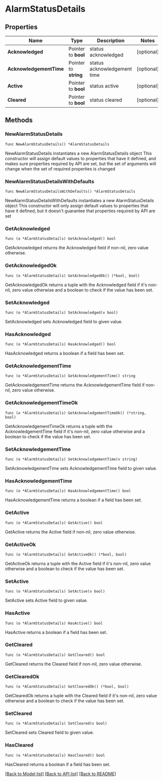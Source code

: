 # AlarmStatusDetails

## Properties

Name | Type | Description | Notes
------------ | ------------- | ------------- | -------------
**Acknowledged** | Pointer to **bool** | status acknowledged | [optional] 
**AcknowledgementTime** | Pointer to **string** | status acknowledgement time | [optional] 
**Active** | Pointer to **bool** | status active | [optional] 
**Cleared** | Pointer to **bool** | status cleared | [optional] 

## Methods

### NewAlarmStatusDetails

`func NewAlarmStatusDetails() *AlarmStatusDetails`

NewAlarmStatusDetails instantiates a new AlarmStatusDetails object
This constructor will assign default values to properties that have it defined,
and makes sure properties required by API are set, but the set of arguments
will change when the set of required properties is changed

### NewAlarmStatusDetailsWithDefaults

`func NewAlarmStatusDetailsWithDefaults() *AlarmStatusDetails`

NewAlarmStatusDetailsWithDefaults instantiates a new AlarmStatusDetails object
This constructor will only assign default values to properties that have it defined,
but it doesn't guarantee that properties required by API are set

### GetAcknowledged

`func (o *AlarmStatusDetails) GetAcknowledged() bool`

GetAcknowledged returns the Acknowledged field if non-nil, zero value otherwise.

### GetAcknowledgedOk

`func (o *AlarmStatusDetails) GetAcknowledgedOk() (*bool, bool)`

GetAcknowledgedOk returns a tuple with the Acknowledged field if it's non-nil, zero value otherwise
and a boolean to check if the value has been set.

### SetAcknowledged

`func (o *AlarmStatusDetails) SetAcknowledged(v bool)`

SetAcknowledged sets Acknowledged field to given value.

### HasAcknowledged

`func (o *AlarmStatusDetails) HasAcknowledged() bool`

HasAcknowledged returns a boolean if a field has been set.

### GetAcknowledgementTime

`func (o *AlarmStatusDetails) GetAcknowledgementTime() string`

GetAcknowledgementTime returns the AcknowledgementTime field if non-nil, zero value otherwise.

### GetAcknowledgementTimeOk

`func (o *AlarmStatusDetails) GetAcknowledgementTimeOk() (*string, bool)`

GetAcknowledgementTimeOk returns a tuple with the AcknowledgementTime field if it's non-nil, zero value otherwise
and a boolean to check if the value has been set.

### SetAcknowledgementTime

`func (o *AlarmStatusDetails) SetAcknowledgementTime(v string)`

SetAcknowledgementTime sets AcknowledgementTime field to given value.

### HasAcknowledgementTime

`func (o *AlarmStatusDetails) HasAcknowledgementTime() bool`

HasAcknowledgementTime returns a boolean if a field has been set.

### GetActive

`func (o *AlarmStatusDetails) GetActive() bool`

GetActive returns the Active field if non-nil, zero value otherwise.

### GetActiveOk

`func (o *AlarmStatusDetails) GetActiveOk() (*bool, bool)`

GetActiveOk returns a tuple with the Active field if it's non-nil, zero value otherwise
and a boolean to check if the value has been set.

### SetActive

`func (o *AlarmStatusDetails) SetActive(v bool)`

SetActive sets Active field to given value.

### HasActive

`func (o *AlarmStatusDetails) HasActive() bool`

HasActive returns a boolean if a field has been set.

### GetCleared

`func (o *AlarmStatusDetails) GetCleared() bool`

GetCleared returns the Cleared field if non-nil, zero value otherwise.

### GetClearedOk

`func (o *AlarmStatusDetails) GetClearedOk() (*bool, bool)`

GetClearedOk returns a tuple with the Cleared field if it's non-nil, zero value otherwise
and a boolean to check if the value has been set.

### SetCleared

`func (o *AlarmStatusDetails) SetCleared(v bool)`

SetCleared sets Cleared field to given value.

### HasCleared

`func (o *AlarmStatusDetails) HasCleared() bool`

HasCleared returns a boolean if a field has been set.


[[Back to Model list]](../README.md#documentation-for-models) [[Back to API list]](../README.md#documentation-for-api-endpoints) [[Back to README]](../README.md)


